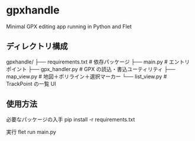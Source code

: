 # gpxhandle

Minimal GPX editing app running in Python and Flet

## ディレクトリ構成

gpxhandle/
├── requirements.txt        # 依存パッケージ
├── main.py                 # エントリポイント
├── gpx_handler.py          # GPX の読込・書込ユーティリティ
├── map_view.py             # 地図＋ポリライン＋選択マーカー
└── list_view.py            # TrackPoint の一覧 UI

## 使用方法

必要なパッケージの入手
pip install -r requirements.txt

実行
flet run main.py
